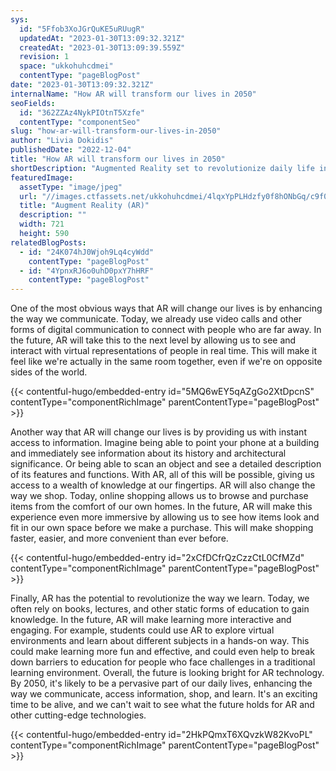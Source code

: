 ```yaml
---
sys:
  id: "5Ffob3XoJGrQuKE5uRUugR"
  updatedAt: "2023-01-30T13:09:32.321Z"
  createdAt: "2023-01-30T13:09:39.559Z"
  revision: 1
  space: "ukkohuhcdmei"
  contentType: "pageBlogPost"
date: "2023-01-30T13:09:32.321Z"
internalName: "How AR will transform our lives in 2050"
seoFields:
  id: "362ZZAz4NykPIOtnT5Xzfe"
  contentType: "componentSeo"
slug: "how-ar-will-transform-our-lives-in-2050"
author: "Livia Dokidis"
publishedDate: "2022-12-04"
title: "How AR will transform our lives in 2050"
shortDescription: "Augmented Reality set to revolutionize daily life in 2050"
featuredImage:
  assetType: "image/jpeg"
  url: "//images.ctfassets.net/ukkohuhcdmei/4lqxYpPLHdzfy0f8hONbGq/c9f0fa5a2cc2df2a9cdddd68918be9b9/ameer-basheer-2r5adxul49E-unsplash__1_.jpg"
  title: "Augment Reality (AR)"
  description: ""
  width: 721
  height: 590
relatedBlogPosts:
  - id: "24K074hJ0Wjoh9Lq4cyWdd"
    contentType: "pageBlogPost"
  - id: "4YpnxRJ6o0uhD0pxY7hHRF"
    contentType: "pageBlogPost"
---
```


One of the most obvious ways that AR will change our lives is by enhancing the way we communicate. Today, we already use video calls and other forms of digital communication to connect with people who are far away. In the future, AR will take this to the next level by allowing us to see and interact with virtual representations of people in real time. This will make it feel like we&#39;re actually in the same room together, even if we&#39;re on opposite sides of the world.

{{< contentful-hugo/embedded-entry id="5MQ6wEY5qAZgGo2XtDpcnS" contentType="componentRichImage" parentContentType="pageBlogPost" >}}

Another way that AR will change our lives is by providing us with instant access to information. Imagine being able to point your phone at a building and immediately see information about its history and architectural significance. Or being able to scan an object and see a detailed description of its features and functions. With AR, all of this will be possible, giving us access to a wealth of knowledge at our fingertips.
AR will also change the way we shop. Today, online shopping allows us to browse and purchase items from the comfort of our own homes. In the future, AR will make this experience even more immersive by allowing us to see how items look and fit in our own space before we make a purchase. This will make shopping faster, easier, and more convenient than ever before.

{{< contentful-hugo/embedded-entry id="2xCfDCfrQzCzzCtL0CfMZd" contentType="componentRichImage" parentContentType="pageBlogPost" >}}

Finally, AR has the potential to revolutionize the way we learn. Today, we often rely on books, lectures, and other static forms of education to gain knowledge. In the future, AR will make learning more interactive and engaging. For example, students could use AR to explore virtual environments and learn about different subjects in a hands-on way. This could make learning more fun and effective, and could even help to break down barriers to education for people who face challenges in a traditional learning environment.
Overall, the future is looking bright for AR technology. By 2050, it&#39;s likely to be a pervasive part of our daily lives, enhancing the way we communicate, access information, shop, and learn. It&#39;s an exciting time to be alive, and we can&#39;t wait to see what the future holds for AR and other cutting-edge technologies.

{{< contentful-hugo/embedded-entry id="2HkPQmxT6XQvzkW82KvoPL" contentType="componentRichImage" parentContentType="pageBlogPost" >}}



